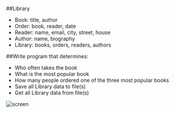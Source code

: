 ##Library
* Book: title, author
* Order: book, reader, date
* Reader: name, email, city, street, house
* Author: name, biography
* Library: books, orders, readers, authors

##Write program that determines:
* Who often takes the book
* What is the most popular book
* How many people ordered one of the three most popular books
* Save all Library data to file(s)
* Get all Library data from file(s)

![screen](http://s017.radikal.ru/i442/1604/23/8ebe8d62974c.png)